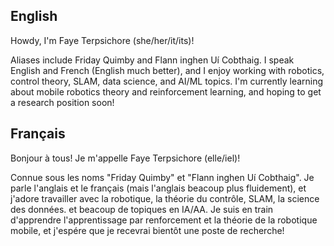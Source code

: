 ## English
Howdy, I'm Faye Terpsichore (she/her/it/its)!

Aliases include Friday Quimby and Flann inghen Uí Cobthaig. I speak English and French (English much better), and I enjoy working with robotics, control theory, SLAM, data science, and AI/ML topics. I'm currently learning about mobile robotics theory and reinforcement learning, and hoping to get a research position soon!

## Français
Bonjour à tous! Je m'appelle Faye Terpsichore (elle/iel)!

Connue sous les noms "Friday Quimby" et "Flann inghen Uí Cobthaig". Je parle l'anglais et le français (mais l'anglais beacoup plus fluidement), et j'adore travailler avec la robotique, la théorie du contrôle, SLAM, la science des données. et beacoup de topiques en IA/AA. Je suis en train d'apprendre l'apprentissage par renforcement et la théorie de la robotique mobile, et j'espére que je recevrai bientôt une poste de recherche!
